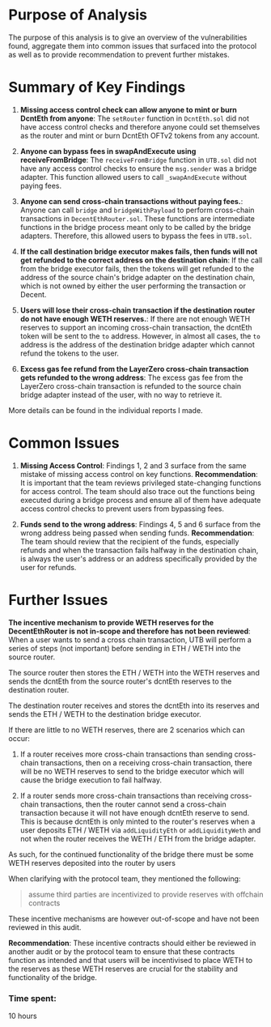 # Purpose of Analysis
The purpose of this analysis is to give an overview of the vulnerabilities found, aggregate them into common issues that surfaced into the protocol as well as to provide recommendation to prevent further mistakes.

# Summary of Key Findings

1. **Missing access control check can allow anyone to mint or burn DcntEth from anyone**: The `setRouter` function in `DcntEth.sol` did not have access control checks and therefore anyone could set themselves as the router and mint or burn DcntEth OFTv2 tokens from any account.

2. **Anyone can bypass fees in swapAndExecute using receiveFromBridge**: The `receiveFromBridge` function in `UTB.sol` did not have any access control checks to ensure the `msg.sender` was a bridge adapter. This function allowed users to call `_swapAndExecute` without paying fees.

3. **Anyone can send cross-chain transactions without paying fees.**: Anyone can call `bridge` and `bridgeWithPayload` to perform cross-chain transactions in `DecentEthRouter.sol`. These functions are intermediate functions in the bridge process meant only to be called by the bridge adapters. Therefore, this allowed users to bypass the fees in `UTB.sol`.

4. **If the call destination bridge executor makes fails, then funds will not get refunded to the correct address on the destination chain**: If the call from the bridge executor fails, then the tokens will get refunded to the address of the source chain's bridge adapter on the destination chain, which is not owned by either the user performing the transaction or Decent.

5. **Users will lose their cross-chain transaction if the destination router do not have enough WETH reserves.**: If there are not enough WETH reserves to support an incoming cross-chain transaction, the dcntEth token will be sent to the `to` address. However, in almost all cases, the `to` address is the address of the destination bridge adapter which cannot refund the tokens to the user.

6. **Excess gas fee refund from the LayerZero cross-chain transaction gets refunded to the wrong address**: The excess gas fee from the LayerZero cross-chain transaction is refunded to the source chain bridge adapter instead of the user, with no way to retrieve it.

More details can be found in the individual reports I made.

# Common Issues

1. **Missing Access Control**: Findings 1, 2 and 3 surface from the same mistake of missing access control on key functions.
**Recommendation**: It is important that the team reviews privileged state-changing functions for access control. The team should also trace out the functions being executed during a bridge process and ensure all of them have adequate access control checks to prevent users from bypassing fees.

2. **Funds send to the wrong address**: Findings 4, 5 and 6 surface from the wrong address being passed when sending funds. 
**Recommendation**: The team should review that the recipient of the funds, especially refunds and when the transaction fails halfway in the destination chain, is always the user's address or an address specifically provided by the user for refunds.

# Further Issues

**The incentive mechanism to provide WETH reserves for the DecentEthRouter is not in-scope and therefore has not been reviewed**: When a user wants to send a cross chain transaction, UTB will perform a series of steps (not important) before sending in ETH / WETH into the source router. 

The source router then stores the ETH / WETH into the WETH reserves and sends the dcntEth from the source router's dcntEth reserves to the destination router.

The destination router receives and stores the dcntEth into its reserves and sends the ETH / WETH to the destination bridge executor.

If there are little to no WETH reserves, there are 2 scenarios which can occur: 

1) If a router receives more cross-chain transactions than sending cross-chain transactions, then on a receiving cross-chain transaction, there will be no WETH reserves to send to the bridge executor which will cause the bridge execution to fail halfway. 

2) If a router sends more cross-chain transactions than receiving cross-chain transactions, then the router cannot send a cross-chain transaction because it will not have enough dcntEth reserve to send. This is because dcntEth is only minted to the router's reserves when a user deposits ETH / WETH via `addLiquidityEth` or `addLiquidityWeth` and not when the router receives the WETH / ETH from the bridge adapter.

As such, for the continued functionality of the bridge there must be some WETH reserves deposited into the router by users

When clarifying with the protocol team, they mentioned the following:

> assume third parties are incentivized to provide reserves with offchain contracts

These incentive mechanisms are however out-of-scope and have not been reviewed in this audit.

**Recommendation**: These incentive contracts should either be reviewed in another audit or by the protocol team to ensure that these contracts function as intended and that users will be incentivised to place WETH to the reserves as these WETH reserves are crucial for the stability and functionality of the bridge.





### Time spent:
10 hours